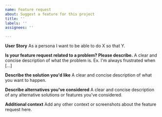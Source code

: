 ```yaml
---
name: Feature request
about: Suggest a feature for this project
title: ''
labels: ''
assignees: ''

---
```

**User Story** 
As a persona I want to be able to do X so that Y.

**Is your feature request related to a problem? Please describe.**
A clear and concise description of what the problem is. Ex. I'm always frustrated when [...]

**Describe the solution you'd like**
A clear and concise description of what you want to happen.

**Describe alternatives you've considered**
A clear and concise description of any alternative solutions or features you've considered.

**Additional context**
Add any other context or screenshots about the feature request here.
